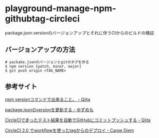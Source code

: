 # playground-manage-npm-githubtag-circleci
package.json.versionのバージョンアップとそれに伴うCIからのビルドの検証


## バージョンアップの方法

```
# packake.jsonのバージョンとgitのタグを作る
$ npm version [patch, minor, major]
$ git push origin <TAG_NAME>
```

## 参考サイト
[npm versionコマンドで出来ること。 - Qiita](https://qiita.com/minamo173/items/8b8b27bc6ecd17ad925e)

[package.jsonのversionを更新する - ゆずめも](https://yuzu441.hateblo.jp/entry/2018/03/23/213638)

[CircleCIで走ったテスト結果を自動でGitHubにコミットプッシュする - Qiita](https://qiita.com/yousan/items/08de8c3b81b21a57bd5c)

[CircleCI 2.0 でworkflowを使ったtagからのデプロイ - Carpe Diem](https://christina04.hatenablog.com/entry/circleci-workflow)
